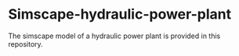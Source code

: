 # Simscape-hydraulic-power-plant
The simscape model of a hydraulic power plant is provided in this repository. 
